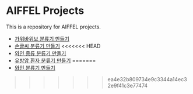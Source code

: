 # AIFFEL Projects

This is a repository for AIFFEL projects.

* [가위바위보 분류기 만들기](e1_rock_scissor_paper_classifier/rock_scissor_paper_classifer.ipynb)
* [손글씨 분류기 만들기](e2_classification_models/digits_classifier.ipynb)
<<<<<<< HEAD
* [와인 종류 분류기 만들기](e2_classification_models/wine_classifier.ipynb)
* [유방암 환자 분류기 만들기](e2_classification_models/breast_cancer_classifier.ipynb)
=======
* [와인 분류기 만들기](e2_classification_models/wine_classifier.ipynb)
>>>>>>> ea4e32b809734e9c3344a14ec32e9f41c3e77474
